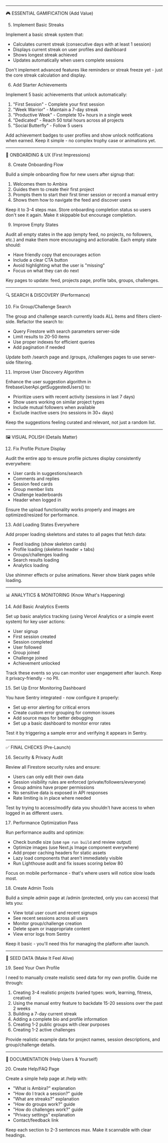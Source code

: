   ---
  🎮 ESSENTIAL GAMIFICATION (Add Value)

  5. Implement Basic Streaks

  Implement a basic streak system that:
  - Calculates current streak (consecutive days with at least 1 session)
  - Displays current streak on user profiles and dashboard
  - Shows longest streak achieved
  - Updates automatically when users complete sessions

  Don't implement advanced features like reminders or streak freeze yet - just the core streak calculation and
  display.

  6. Add Starter Achievements

  Implement 5 basic achievements that unlock automatically:
  1. "First Session" - Complete your first session
  2. "Week Warrior" - Maintain a 7-day streak
  3. "Productive Week" - Complete 10+ hours in a single week
  4. "Dedicated" - Reach 50 total hours across all projects
  5. "Social Butterfly" - Follow 5 users

  Add achievement badges to user profiles and show unlock notifications when earned. Keep it simple - no complex
  trophy case or animations yet.


  ---
  👤 ONBOARDING & UX (First Impressions)

  8. Create Onboarding Flow

  Build a simple onboarding flow for new users after signup that:
  1. Welcomes them to Ambira
  2. Guides them to create their first project
  3. Prompts them to start their first timer session or record a manual entry
  4. Shows them how to navigate the feed and discover users

  Keep it to 3-4 steps max. Store onboarding completion status so users don't see it again. Make it skippable but
  encourage completion.

  9. Improve Empty States

  Audit all empty states in the app (empty feed, no projects, no followers, etc.) and make them more encouraging and
  actionable. Each empty state should:
  - Have friendly copy that encourages action
  - Include a clear CTA button
  - Avoid highlighting what the user is "missing"
  - Focus on what they can do next

  Key pages to update: feed, projects page, profile tabs, groups, challenges.

  ---
  🔍 SEARCH & DISCOVERY (Performance)

  10. Fix Group/Challenge Search

  The group and challenge search currently loads ALL items and filters client-side. Refactor the search to:
  - Query Firestore with search parameters server-side
  - Limit results to 20-50 items
  - Use proper indexes for efficient queries
  - Add pagination if needed

  Update both /search page and /groups, /challenges pages to use server-side filtering.

  11. Improve User Discovery Algorithm

  Enhance the user suggestion algorithm in firebaseUserApi.getSuggestedUsers() to:
  - Prioritize users with recent activity (sessions in last 7 days)
  - Show users working on similar project types
  - Include mutual followers when available
  - Exclude inactive users (no sessions in 30+ days)

  Keep the suggestions feeling curated and relevant, not just a random list.

  ---
  🖼️ VISUAL POLISH (Details Matter)

  12. Fix Profile Picture Display

  Audit the entire app to ensure profile pictures display consistently everywhere:
  - User cards in suggestions/search
  - Comments and replies
  - Session feed cards
  - Group member lists
  - Challenge leaderboards
  - Header when logged in

  Ensure the upload functionality works properly and images are optimized/resized for performance.

  13. Add Loading States Everywhere

  Add proper loading skeletons and states to all pages that fetch data:
  - Feed loading (show skeleton cards)
  - Profile loading (skeleton header + tabs)
  - Groups/challenges loading
  - Search results loading
  - Analytics loading

  Use shimmer effects or pulse animations. Never show blank pages while loading.

  ---
  📊 ANALYTICS & MONITORING (Know What's Happening)

  14. Add Basic Analytics Events

  Set up basic analytics tracking (using Vercel Analytics or a simple event system) for key user actions:
  - User signup
  - First session created
  - Session completed
  - User followed
  - Group joined
  - Challenge joined
  - Achievement unlocked

  Track these events so you can monitor user engagement after launch. Keep it privacy-friendly - no PII.

  15. Set Up Error Monitoring Dashboard

  You have Sentry integrated - now configure it properly:
  - Set up error alerting for critical errors
  - Create custom error grouping for common issues
  - Add source maps for better debugging
  - Set up a basic dashboard to monitor error rates

  Test it by triggering a sample error and verifying it appears in Sentry.

  ---
  ✅ FINAL CHECKS (Pre-Launch)

  16. Security & Privacy Audit

  Review all Firestore security rules and ensure:
  - Users can only edit their own data
  - Session visibility rules are enforced (private/followers/everyone)
  - Group admins have proper permissions
  - No sensitive data is exposed in API responses
  - Rate limiting is in place where needed

  Test by trying to access/modify data you shouldn't have access to when logged in as different users.

  17. Performance Optimization Pass

  Run performance audits and optimize:
  - Check bundle size (use `npm run build` and review output)
  - Optimize images (use Next.js Image component everywhere)
  - Add proper caching headers for static assets
  - Lazy load components that aren't immediately visible
  - Run Lighthouse audit and fix issues scoring below 80

  Focus on mobile performance - that's where users will notice slow loads most.

  18. Create Admin Tools

  Build a simple admin page at /admin (protected, only you can access) that lets you:
  - View total user count and recent signups
  - See recent sessions across all users
  - Monitor group/challenge creation
  - Delete spam or inappropriate content
  - View error logs from Sentry

  Keep it basic - you'll need this for managing the platform after launch.

  ---
  🌱 SEED DATA (Make It Feel Alive)

  19. Seed Your Own Profile

  I need to manually create realistic seed data for my own profile. Guide me through:
  1. Creating 3-4 realistic projects (varied types: work, learning, fitness, creative)
  2. Using the manual entry feature to backdate 15-20 sessions over the past 2 weeks
  3. Building a 7-day current streak
  4. Adding a complete bio and profile information
  5. Creating 1-2 public groups with clear purposes
  6. Creating 1-2 active challenges

  Provide realistic example data for project names, session descriptions, and group/challenge details.

  ---
  📝 DOCUMENTATION (Help Users & Yourself)

  20. Create Help/FAQ Page

  Create a simple help page at /help with:
  - "What is Ambira?" explanation
  - "How do I track a session?" guide
  - "What are streaks?" explanation
  - "How do groups work?" guide
  - "How do challenges work?" guide
  - "Privacy settings" explanation
  - Contact/feedback link

  Keep each section to 2-3 sentences max. Make it scannable with clear headings.
